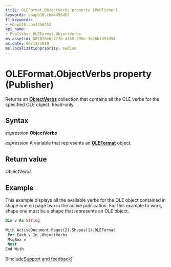 ```yaml
---
title: OLEFormat.ObjectVerbs property (Publisher)
keywords: vbapb10.chm4456453
f1_keywords:
- vbapb10.chm4456453
api_name:
- Publisher.OLEFormat.ObjectVerbs
ms.assetid: 887070e6-7f7d-4f65-290e-3d46bfd91d34
ms.date: 06/11/2019
ms.localizationpriority: medium
---
```



# OLEFormat.ObjectVerbs property (Publisher)

Returns an **[ObjectVerbs](Publisher.ObjectVerbs.md)** collection that contains all the OLE verbs for the specified OLE object. Read-only.


## Syntax

_expression_.**ObjectVerbs**

_expression_ A variable that represents an **[OLEFormat](Publisher.OLEFormat.md)** object.


## Return value

ObjectVerbs


## Example

This example displays all the available verbs for the OLE object contained in shape one on page two in the active publication. For this example to work, shape one must be a shape that represents an OLE object.

```vb
Dim v As String 
 
With ActiveDocument.Pages(2).Shapes(1).OLEFormat 
 For Each v In .ObjectVerbs 
 MsgBox v 
 Next 
End With
```

[!include[Support and feedback](~/includes/feedback-boilerplate.md)]